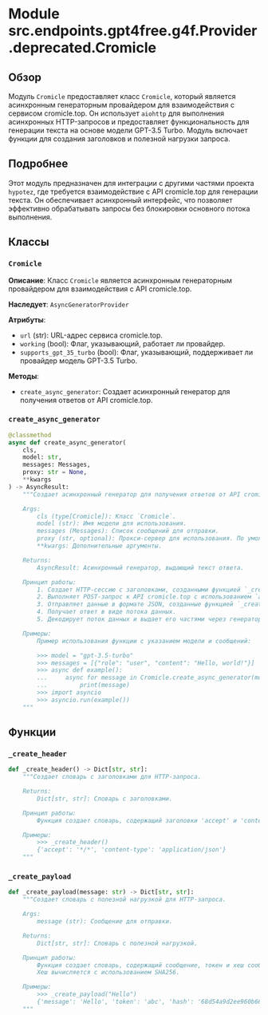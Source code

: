 # Module src.endpoints.gpt4free.g4f.Provider.deprecated.Cromicle

## Обзор

Модуль `Cromicle` предоставляет класс `Cromicle`, который является асинхронным генераторным провайдером для взаимодействия с сервисом cromicle.top.
Он использует `aiohttp` для выполнения асинхронных HTTP-запросов и предоставляет функциональность для генерации текста на основе модели GPT-3.5 Turbo.
Модуль включает функции для создания заголовков и полезной нагрузки запроса.

## Подробнее

Этот модуль предназначен для интеграции с другими частями проекта `hypotez`, где требуется взаимодействие с API cromicle.top для генерации текста. Он обеспечивает асинхронный интерфейс, что позволяет эффективно обрабатывать запросы без блокировки основного потока выполнения.

## Классы

### `Cromicle`

**Описание**:
Класс `Cromicle` является асинхронным генераторным провайдером для взаимодействия с API cromicle.top.

**Наследует**:
`AsyncGeneratorProvider`

**Атрибуты**:
- `url` (str): URL-адрес сервиса cromicle.top.
- `working` (bool): Флаг, указывающий, работает ли провайдер.
- `supports_gpt_35_turbo` (bool): Флаг, указывающий, поддерживает ли провайдер модель GPT-3.5 Turbo.

**Методы**:
- `create_async_generator`: Создает асинхронный генератор для получения ответов от API cromicle.top.

### `create_async_generator`

```python
@classmethod
async def create_async_generator(
    cls,
    model: str,
    messages: Messages,
    proxy: str = None,
    **kwargs
) -> AsyncResult:
    """Создает асинхронный генератор для получения ответов от API cromicle.top.

    Args:
        cls (type[Cromicle]): Класс `Cromicle`.
        model (str): Имя модели для использования.
        messages (Messages): Список сообщений для отправки.
        proxy (str, optional): Прокси-сервер для использования. По умолчанию `None`.
        **kwargs: Дополнительные аргументы.

    Returns:
        AsyncResult: Асинхронный генератор, выдающий текст ответа.

    Принцип работы:
        1. Создает HTTP-сессию с заголовками, созданными функцией `_create_header`.
        2. Выполняет POST-запрос к API cromicle.top с использованием `aiohttp`.
        3. Отправляет данные в формате JSON, созданные функцией `_create_payload`.
        4. Получает ответ в виде потока данных.
        5. Декодирует поток данных и выдает его частями через генератор.

    Примеры:
        Пример использования функции с указанием модели и сообщений:

        >>> model = "gpt-3.5-turbo"
        >>> messages = [{"role": "user", "content": "Hello, world!"}]
        >>> async def example():
        ...     async for message in Cromicle.create_async_generator(model=model, messages=messages):
        ...         print(message)
        >>> import asyncio
        >>> asyncio.run(example())
    """
```

## Функции

### `_create_header`

```python
def _create_header() -> Dict[str, str]:
    """Создает словарь с заголовками для HTTP-запроса.

    Returns:
        Dict[str, str]: Словарь с заголовками.

    Принцип работы:
        Функция создает словарь, содержащий заголовки 'accept' и 'content-type', необходимые для выполнения HTTP-запроса.

    Примеры:
        >>> _create_header()
        {'accept': '*/*', 'content-type': 'application/json'}
    """
```

### `_create_payload`

```python
def _create_payload(message: str) -> Dict[str, str]:
    """Создает словарь с полезной нагрузкой для HTTP-запроса.

    Args:
        message (str): Сообщение для отправки.

    Returns:
        Dict[str, str]: Словарь с полезной нагрузкой.

    Принцип работы:
        Функция создает словарь, содержащий сообщение, токен и хеш сообщения.
        Хеш вычисляется с использованием SHA256.

    Примеры:
        >>> _create_payload("Hello")
        {'message': 'Hello', 'token': 'abc', 'hash': '68d54a9d2ee960b66161c964a9314f15a5974adef27bb149e48106589a4dd294'}
    """